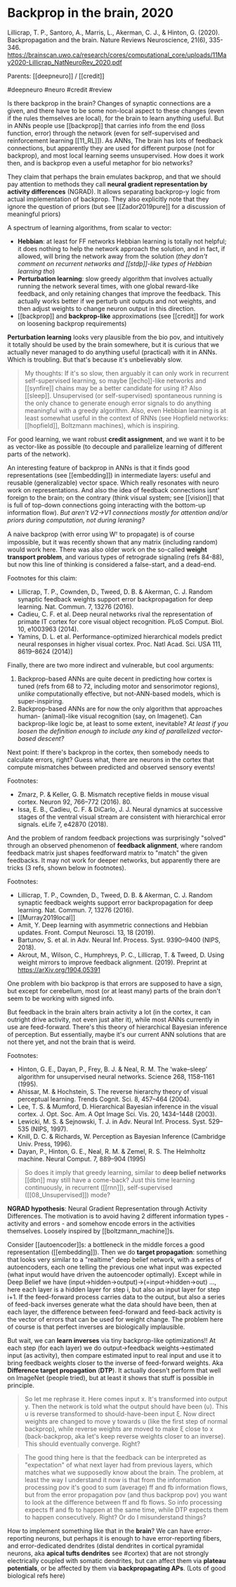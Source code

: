 # Backprop in the brain, 2020

Lillicrap, T. P., Santoro, A., Marris, L., Akerman, C. J., & Hinton, G. (2020). Backpropagation and the brain. Nature Reviews Neuroscience, 21(6), 335-346.
https://brainscan.uwo.ca/research/cores/computational_core/uploads/11May2020-Lillicrap_NatNeuroRev_2020.pdf

Parents: [[deepneuro]] / [[credit]]

#deepneuro #neuro #credit #review


Is there backprop in the brain? Changes of synaptic connections are a given, and there have to be some non-local aspect to these changes (even if the rules themselves are local), for the brain to learn anything useful. But in ANNs people use [[backprop]] that carries info from the end (loss function, error) through the network (even for self-supervised and reinforcement learning [[11_RL]]). As ANNs, The brain has lots of feedback connections, but apparently they are used for different purpose (not for backprop), and most local learning seems unsupervised. How does it work then, and is backprop even a useful metaphor for bio networks?

They claim that perhaps the brain emulates backprop, and that we should pay attention to methods they call **neural gradient representation by activity differences** (NGRAD). It allows separating backprop-y logic from actual implementation of backprop. They also explicitly note that they ignore the question of priors (but see [[Zador2019pure]] for a discussion of meaningful priors)

A spectrum of learning algorithms, from scalar to vector:
* **Hebbian**: at least for FF networks Hebbian learning is totally not helpful; it does nothing to help the network approach the solution, and in fact, if allowed, will bring the network away from the solution (_they don't comment on recurrent networks and [[stdp]]-like types of Hebbian learning tho_)
* **Perturbation	learning**: slow greedy algorithm that involves actually running the network several times, with one global reward-like feedback, and only retaining changes that improve the feedback. This actually works better if we perturb unit outputs and not weights, and then adjust weights to change neuron output in this direction.
* [[backprop]] and **backprop-like** approximations (see [[credit]] for work on loosening backprop requirements)

**Perturbation learning** looks very plausible from the bio pov, and intuitively it totally should be used by the brain somewhere, but it is curious that we actually never managed to do anything useful (practical) with it in ANNs. Which is troubling. But that's because it's unbelievably slow.

> My thoughts: If it's so slow, then arguably it can only work in recurrent self-supervised learning, so maybe [[echo]]-like networks and [[synfire]] chains may be a better candidate for using it? Also [[sleep]]. Unsupervised (or self-supervised) spontaneous running is the only chance to generate enough error signals to do anything meaningful with a greedy algorithm. Also, even Hebbian learning is at least somewhat useful in the context of RNNs (see Hopfield networks: [[hopfield]], Boltzmann machines), which is inspiring.

For good learning, we want robust **credit assignment**, and we want it to be as vector-like as possible (to decouple and parallelize learning of different parts of the network).

An interesting feature of backprop in ANNs is that it finds good representations (see [[embedding]]) in intermediate layers: useful and reusable (generalizable) vector space. Which really resonates with neuro work on representations. And also the idea of feedback connections isnt' foreign to the brain; on the contrary (think visual system; see [[vision]] that is full of top-down connections going interacting with the bottom-up information flow). _But aren't V2→V1 connections mostly for attention and/or priors during computation, not during leraning?_

A naive backprop (with error using Wᵀ to propagate) is of course impossible, but it was recently shown that any matrix (including random) would work here. There was also older work on the so-called **weight transport problem**, and various types of retrograde signaling (refs 84-88), but now this line of thinking is considered a false-start, and a dead-end.

Footnotes for this claim: 
* Lillicrap, T. P., Cownden, D., Tweed, D. B. & Akerman, C. J. Random synaptic feedback weights support error backpropagation for deep learning. Nat. Commun. 7, 13276 (2016).
* Cadieu, C. F. et al. Deep neural networks rival the representation of primate IT cortex for core visual object recognition. PLoS Comput. Biol. 10, e1003963 (2014).
* Yamins, D. L. et al. Performance-optimized hierarchical models predict neural responses in higher visual cortex. Proc. Natl Acad. Sci. USA 111, 8619–8624 (2014)]

Finally, there are two more indirect and vulnerable, but cool arguments: 
1. Backprop-based ANNs are quite decent in predicting how cortex is tuned (refs from 68 to 72, including motor and sensorimotor regions), *unlike* computationally effective, but not-ANN-based models, which is super-inspiring.
2. Backprop-based ANNs are for now the only algorithm that approaches human- (animal)-like visual recognition (say, on Imagenet). Can backprop-like logic be, at least to some extent, inevitable? _At least if you loosen the definition enough to include any kind of parallelized vector-based descent?_

Next point: If there's backprop in the cortex, then somebody needs to calculate errors, right? Guess what, there are neurons in the cortex that compute mismatches between predicted and observed sensory events!

Footnotes:
* Zmarz, P. & Keller, G. B. Mismatch receptive fields in mouse visual cortex. Neuron 92, 766–772 (2016). 80. 
* Issa, E. B., Cadieu, C. F. & DiCarlo, J. J. Neural dynamics at successive stages of the ventral visual stream are consistent with hierarchical error signals. eLife 7, e42870 (2018).

And the problem of random feedback projections was surprisingly "solved" through an observed phenomenon of **feedback alignment**, where random feedback matrix just shapes feedforward matrix to "match" the given feedbacks. It may not work for deeper networks, but apparently there are tricks (3 refs, shown below in footnotes).

Footnotes: 
* Lillicrap, T. P., Cownden, D., Tweed, D. B. & Akerman, C. J. Random synaptic feedback weights support error backpropagation for deep learning. Nat. Commun. 7, 13276 (2016).
* [[Murray2019local]]
* Amit, Y. Deep learning with asymmetric connections and Hebbian updates. Front. Comput Neurosci. 13,
18 (2019). 
* Bartunov, S. et al. in Adv. Neural Inf. Process. Syst. 9390–9400 (NIPS, 2018).
* Akrout, M., Wilson, C., Humphreys, P. C., Lillicrap, T. & Tweed, D. Using weight mirrors to improve feedback
alignment. (2019). Preprint at https://arXiv.org/1904.05391 

One problem with bio backprop is that errors are supposed to have a sign, but except for cerebellum, most (or at least many) parts of  the brain don't seem to be working with signed info.

But feedback in the brain alters brain activity a lot (in the cortex, it can outright drive activity, not even just alter it), while most ANNs currently in use are feed-forward. There's this theory of hierarchical Bayesian inference of perception. But essentially, maybe it's our current ANN solutions that are not there yet, and not the brain that is weird.

Footnotes:
* Hinton, G. E., Dayan, P., Frey, B. J. & Neal, R. M. The ‘wake–sleep’ algorithm for unsupervised neural networks. Science 268, 1158–1161 (1995).
* Ahissar, M. & Hochstein, S. The reverse hierarchy theory of visual perceptual learning. Trends Cognit. Sci. 8, 457–464 (2004). 
* Lee, T. S. & Mumford, D. Hierarchical Bayesian inference in the visual cortex. J. Opt. Soc. Am. A Opt Image Sci. Vis. 20, 1434–1448 (2003). 
* Lewicki, M. S. & Sejnowski, T. J. in Adv. Neural Inf. Process. Syst. 529–535 (NIPS, 1997).
* Knill, D. C. & Richards, W. Perception as Bayesian Inference (Cambridge Univ. Press, 1996).
* Dayan, P., Hinton, G. E., Neal, R. M. & Zemel, R. S. The Helmholtz machine. Neural Comput. 7, 889–904 (1995)

> So does it imply  that greedy learning, similar to **deep belief networks** [[dbn]] may still have a come-back? Just this time learning continuously, in recurrent ([[rnn]]), self-supervised ([[08_Unsupervised]]) mode?

**NGRAD hypothesis**: Neural Gradient Representation through Activity Differences. The motivation is to avoid having 2 different information types - activity and errors - and somehow encode errors in the activities themselves. Loosely inspired by [[boltzmann_machine]]s.

Consider [[autoencoder]]s: a bottleneck in the middle forces a good representation ([[embedding]]). Then we do **target propagation**: something that looks very similar to a "realtime" deep belief network, with a series of autoencoders, each one telling the previous one what input was expected (what input would have driven the autoencoder optimally). Except while in Deep Belief we have (input→hidden→output)→(=input→hidden→out) ..., here each layer is a hidden layer for step i, but also an input layer for step i+1. If the feed-forward process carries data to the output, but also a series of feed-back inverses generate what the data should have been, then at each layer, the difference between feed-forward and feed-back activity is the vector of errors that can be used for weight change. The problem here of course is that perfect inverses are biologically implausible.

But wait, we can **learn inverses** via tiny backprop-like optimizations!! At each step (for each layer) we do output→feedback weights→estimated input (as activity), then compare estimated input to real input and use it to bring feedback weights closer to the inverse of feed-forward weights. Aka **Difference target propagation** (**DTP**). It actually doesn't perform that well on ImageNet (people tried), but at least it shows that stuff is possible in principle.

> So let me rephrase it. Here comes input x. It's transformed into output y. Then the network is told what the output should have been (υ). This υ is reverse transformed to should-have-been input ξ. Now direct weights are changed to move y towards υ (like the first step of normal backprop), while reverse weights are moved to make ξ close to x (back-backprop, aka let's keep reverse weights closer to an inverse). This should eventually converge. Right?

> The good thing here is that the feedback can be interpreted as "expectation" of what next layer had from previous layers, which matches what we supposedly know about the brain. The problem, at least the way I understand it now is that from the information processing pov it's good to sum (average) ff and fb information flows, but from the error propagation pov (and thus backprop pov) you want to look at the difference between ff and fb flows. So info processing expects ff and fb to happen at the same time, while DTP expects them to happen consecutively. Right? Or do I misunderstand things?

How to implement something like that in the **brain**? We can have error-reporting neurons, but perhaps it is enough to have error-reporting fibers, and error-dedicated dendrites (distal dendrites in cortical pyramidal neurons, aka **apical tufts dendrites** see #cortex) that are not strongly electrically coupled with somatic dendrites, but can affect them via **plateau potentials**, or be affected by them via **backpropagating APs**. (Lots of good biological refs here)
